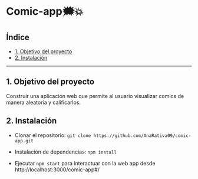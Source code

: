 # Comic-app🗯️💥

## Índice

* [1. Objetivo del proyecto](#1-objetivo-del-proyecto)
* [2. Instalación](#2-instalación)

***

## 1. Objetivo del proyecto

Construir una aplicación web que permite al usuario visualizar comics de manera aleatoria y calificarlos.

## 2. Instalación

* Clonar el repositorio: ```git clone https://github.com/AnaRativa09/comic-app.git```

* Instalación de dependencias: ```npm install```

* Ejecutar ```npm start``` para interactuar con la web app desde http://localhost:3000/comic-app#/